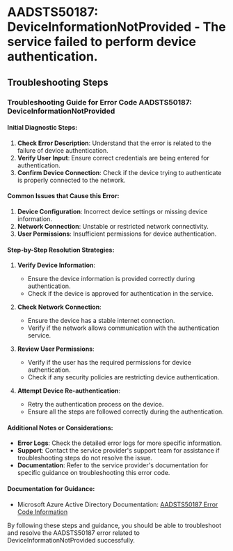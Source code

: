 
# AADSTS50187: DeviceInformationNotProvided - The service failed to perform device authentication.


## Troubleshooting Steps
### Troubleshooting Guide for Error Code AADSTS50187: DeviceInformationNotProvided

#### Initial Diagnostic Steps:
1. **Check Error Description**: Understand that the error is related to the failure of device authentication.
2. **Verify User Input**: Ensure correct credentials are being entered for authentication.
3. **Confirm Device Connection**: Check if the device trying to authenticate is properly connected to the network.

#### Common Issues that Cause this Error:
1. **Device Configuration**: Incorrect device settings or missing device information.
2. **Network Connection**: Unstable or restricted network connectivity.
3. **User Permissions**: Insufficient permissions for device authentication.

#### Step-by-Step Resolution Strategies:
1. **Verify Device Information**:
   - Ensure the device information is provided correctly during authentication.
   - Check if the device is approved for authentication in the service.

2. **Check Network Connection**:
   - Ensure the device has a stable internet connection.
   - Verify if the network allows communication with the authentication service.

3. **Review User Permissions**:
   - Verify if the user has the required permissions for device authentication.
   - Check if any security policies are restricting device authentication.

4. **Attempt Device Re-authentication**:
   - Retry the authentication process on the device.
   - Ensure all the steps are followed correctly during the authentication.

#### Additional Notes or Considerations:
- **Error Logs**: Check the detailed error logs for more specific information.
- **Support**: Contact the service provider's support team for assistance if troubleshooting steps do not resolve the issue.
- **Documentation**: Refer to the service provider's documentation for specific guidance on troubleshooting this error code.

#### Documentation for Guidance:
- Microsoft Azure Active Directory Documentation: [AADSTS50187 Error Code Information](https://docs.microsoft.com/en-us/azure/active-directory/develop/reference-aadsts-error-codes)

By following these steps and guidance, you should be able to troubleshoot and resolve the AADSTS50187 error related to DeviceInformationNotProvided successfully.